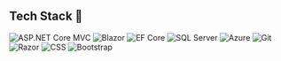 <!-- Container to ensure everything is left-aligned -->   
<div style="text-align: left;">  


<h2>Tech Stack 🧰</h2>

<div class="scale-[1.5] inline-block space-x-1">
  <img src="https://img.shields.io/badge/ASP.NET%20Core%20MVC-512BD4?style=for-the-badge&logo=dotnet&logoColor=white" alt="ASP.NET Core MVC" />
  <img src="https://img.shields.io/badge/Blazor-512BD4?style=for-the-badge&logo=blazor&logoColor=white" alt="Blazor" />
  <img src="https://img.shields.io/badge/Entity%20Framework-6DB33F?style=for-the-badge&logo=entity-framework&logoColor=white" alt="EF Core" />
  <img src="https://img.shields.io/badge/SQL%20Server-CC2927?style=for-the-badge&logo=microsoftsqlserver&logoColor=white" alt="SQL Server" />
  <img src="https://img.shields.io/badge/Azure-0078D4?style=for-the-badge&logo=microsoftazure&logoColor=white" alt="Azure" />
  <img src="https://img.shields.io/badge/Git-F05032?style=for-the-badge&logo=git&logoColor=white" alt="Git" />
  <img src="https://img.shields.io/badge/Razor-512BD4?style=for-the-badge&logo=dotnet&logoColor=white" alt="Razor" />
  <img src="https://img.shields.io/badge/CSS-1572B6?style=for-the-badge&logo=css&logoColor=white" alt="CSS" />
 <!-- Bootstrap Badge -->
<img src="https://img.shields.io/badge/Bootstrap-563D7C?style=for-the-badge&logo=bootstrap&logoColor=white" alt="Bootstrap" />

</div>


</div>



</div>
